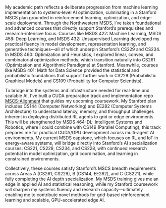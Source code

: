 My academic path reflects a deliberate progression from machine learning implementation to systems-level AI optimization, culminating in a Stanford MSCS plan grounded in reinforcement learning, optimization, and edge-scale deployment. Through the Northwestern MSDS, I’ve taken foundational and advanced courses that directly support Stanford’s prerequisites and research-intensive focus. Courses like MSDS 422: Machine Learning, MSDS 458: Deep Learning, and MSDS 432: Unsupervised Learning developed my practical fluency in model development, representation learning, and generative techniques—all of which underpin Stanford’s CS229 and CS234. In MSDS 460: Optimization and Heuristics, I explored linear, convex, and combinatorial optimization methods, which transition naturally into CS261 (Optimization and Algorithmic Paradigms) at Stanford. Meanwhile, courses like MSDS 401: Math for Data Science provided the statistical and probabilistic foundations that support further work in CS228 (Probabilistic Graphical Models) and CS109 (Probability for Computer Scientists).

To bridge into the systems and infrastructure needed for real-time and scalable AI, I’ve built a CUDA preparation track and implementation repo [MSCS-Alignment](https://github.com/EthanNorton/MSCS-Alignment) that guides my upcoming coursework. My Stanford plan includes CS144 (Computer Networking) and EE282 (Computer Systems Architecture) to understand latency, memory, and throughput challenges inherent in deploying distributed RL agents to grid or edge environments. This will be stengthened by MSDS 464-DL: Intelligent Systems and Robotics, where I could combine with CS149 (Parallel Computing), this track prepares me for practical CUDA/GPU development across multi-agent AI environments. My current MSDS capstone, which focuses on RL and IoT in energy-aware systems, will bridge directly into Stanford’s AI specialization courses: CS221, CS229, CS234, and CS228, with continued research potential in model optimization, grid coordination, and learning in constrained environments.

Collectively, these courses satisfy Stanford’s MSCS breadth requirements across Areas A (CS261, CS228), B (CS144, EE282), and C (CS221), while fully completing the AI depth specialization. My MSDS training gives me an edge in applied AI and statistical reasoning, while my Stanford coursework will sharpen my systems fluency and research capacity—ultimately enabling me to contribute novel methods for grid-based reinforcement learning and scalable, GPU-accelerated edge AI.
